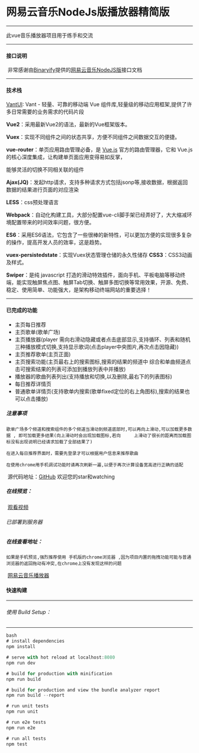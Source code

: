 # 网易云音乐NodeJs版播放器精简版

****

此vue音乐播放器项目用于练手和交流

****

#### 接口说明

​         非常感谢由[Binaryify](https://github.com/Binaryify)提供的[网易云音乐NodeJS版](https://binaryify.github.io/NeteaseCloudMusicApi)接口文档

****

#### 技术栈

[ VantUI](https://youzan.github.io/vant/#/zh-CN/intro): Vant - 轻量、可靠的移动端 Vue 组件库,轻量级的移动应用框架,提供了许多日常需要的业务需求的代码片段

 **Vue2**：采用最新Vue2的语法，最新的Vue框架版本。

**Vuex**：实现不同组件之间的状态共享，方便不同组件之间数据交互的便捷。

**vue-router**：单页应用路由管理必备，是 [Vue.js](http://cn.vuejs.org/) 官方的路由管理器，它和 Vue.js 的核心深度集成，让构建单页面应用变得易如反掌，

能够灵活的切换不同相关联的组件

**Ajax(JQ)**：发起http请求，支持多种请求方式包括jsonp等,接收数据，根据返回数据的结果进行页面的对应渲染

**LESS**：css预处理语言

**Webpack**：自动化构建工具，大部分配置vue-cli脚手架已经弄好了，大大缩减环境配置带来的时间效率问题，很方便。

**ES6**：采用ES6语法，它包含了一些很棒的新特性，可以更加方便的实现很多复杂的操作，提高开发人员的效率，这是趋势。

**vuex-persistedstate**：实现Vuex状态管理仓储的永久性储存
**CSS3**：CSS3动画及样式。

**Swiper**：是纯 javascript 打造的滑动特效插件，面向手机、平板电脑等移动终端，能实现触屏焦点图、触屏Tab切换、触屏多图切换等常用效果，开源、免费、稳定、使用简单、功能强大，是架构移动终端网站的重要选择！

****
#### 已完成的功能
  * 主页每日推荐
  * 主页歌单(歌单广场)
  * 主页播放器(player 需向右滑动隐藏或者点击底部显示,支持循环、列表和随机三种播放模式切换,支持显示歌词(点击player中央图片,再次点击因隐藏))
  * 主页推荐歌单(主页正面)
  * 主页搜索功能(主页最右上的搜索图标,搜索的结果的频道中 综合和单曲频道点击可搜索结果的列表可添加到播放列表中并播放)
  * 播放器的歌曲列表列出(支持播放和切换,以及删除,最右下的列表图标)
  * 每日推荐详情页
  * 普通歌单详情页(支持歌单内搜索(歌单fixed定位的右上角图标),搜索的结果也可以点击播放)
  
  ##### 注意事项
  
    歌单广场多个频道和搜索组件的多个频道当滑动到频道底部时,可以再向上滑动,可以加载更多数据 , 即可加载更多结果(向上滑动时会出现加载图标,若向     上滑动了很长的距离而加载图标没有出现说明已经请求加载了全部结果了)
    
    在进入每日推荐界面时，需要先登录才可以根据用户信息来推荐歌曲
    
    在使用chrome用手机调试功能时请再次刷新一遍,以便于再次计算设备宽高进行正确的适配

​        源代码地址：[GitHub](https://github.com/2902854803/neteasemusicformydemo) 欢迎您的star和watching



##### 在线预览：


​       [观看视频](http://47.106.129.158:2000/)

######         已部署到服务器

##### 在线查看地址：
`如果是手机预览,强烈推荐使用 手机版的chrome浏览器 ,因为项目内置的拖拽功能可能与普通浏览器的返回拖动有冲突,在chrome上没有发现这样的问题`


 ​     [网易云音乐播放器](http://121.204.212.26:1000)

     

#### 快速构建

****

######      使用 Build Setup：

****


```javascript
bash
# install dependencies
npm install

# serve with hot reload at localhost:8080
npm run dev

# build for production with minification
npm run build

# build for production and view the bundle analyzer report
npm run build --report

# run unit tests
npm run unit

# run e2e tests
npm run e2e

# run all tests
npm test
```
